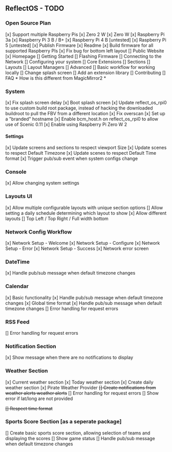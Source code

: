 ## ReflectOS - TODO

### Open Source Plan

[x] Support multiple Raspberry Pis
    [x] Zero 2 W
    [x] Zero W
    [x] Raspberry Pi 3a
    [x] Raspberry Pi 3 B / B+
    [x] Raspberry Pi 4 B [untested]
    [x] Raspberry Pi 5 [untested]
[x] Publish Firmware
    [x] Readme
    [x] Build firmware for all supported Raspberry PIs
    [x] Fix bug for bottom left layout
[] Public Website
    [x] Homepage
    [] Getting Started
        [] Flashing Firmware
        [] Connecting to the Network
        [] Configuring your system
    [] Core Extensions
        [] Sections
        [] Layouts
        [] Layout Managers
    [] Advanced
        [] Basic workflow for working locally
        [] Change splash screen
        [] Add an extension library
    [] Contributing
    [] FAQ
        * How is this different from MagicMirror2
        *


### System
[x] Fix splash screen delay
[x] Boot splash screen
    [x] Update reflect_os_rpi0 to use custom build root package, instead of hacking the downloaded buildroot to pull the FBV from a different location
[x] Fix overscan
[x] Set up a "branded" hostname
[x] Enable bcm_host.h on reflect_os_rpi0 to allow use of Scenic 0.11
[x] Enable using Raspberry Pi Zero W 2

#### Settings
[x] Update screens and sections to respect viewport Size
[x] Update scenes to respect Default Timezone
[x] Update scenes to respect Default Time format
[x] Trigger pub/sub event when system configs change

### Console
[x] Allow changing system settings

### Layouts UI
[x] Allow multiple configurable layouts with unique section options
[] Allow setting a daily schedule determining which layout to show
[x] Allow different layouts
    [] Top Left / Top Right / Full width bottom

### Network Config Workflow
[x] Network Setup - Welcome
[x] Network Setup - Configure
[x] Network Setup - Error
[x] Network Setup - Success
[x] Network error screen

### DateTime
[x] Handle pub/sub message when default timezone changes

### Calendar
[x] Basic functionality
[x] Handle pub/sub message when default timezone changes
[x] Global time format
[x] Handle pub/sub message when default timezone changes
[] Error handling for request errors

### RSS Feed
[] Error handling for request errors

### Notification Section
[x] Show message when there are no notifications to display

### Weather Section
[x] Current weather section
[x] Today weather section
[x] Create daily weather section
[x] Pirate Weather Provider
~~[] Create notifications from weather alerts weather alerts~~
[] Error handling for request errors
[] Show error if lat/long are not provided

~~[] Respect time format~~

### Sports Score Section [as a seperate package]
[] Create basic sports score section, allowing selection of teams and displaying the scores
[] Show game status
[] Handle pub/sub message when default timezone changes
